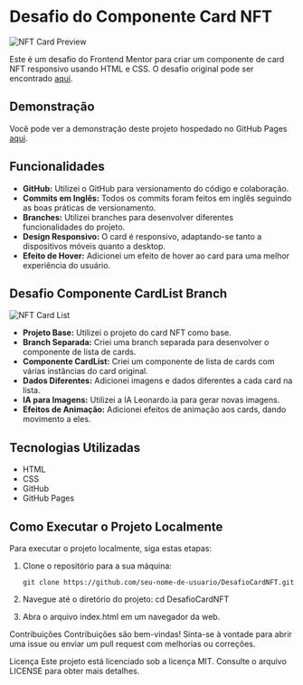 # Desafio do Componente Card NFT

![NFT Card Preview](./images/nft-preview.png)

Este é um desafio do Frontend Mentor para criar um componente de card NFT responsivo usando HTML e CSS. O desafio original pode ser encontrado [aqui](https://www.frontendmentor.io/challenges/nft-preview-card-component-SbdUL_w0U).

## Demonstração

Você pode ver a demonstração deste projeto hospedado no GitHub Pages [aqui](https://emilly-soares.github.io/DesafioCardNFT/).

## Funcionalidades

- **GitHub:** Utilizei o GitHub para versionamento do código e colaboração.
- **Commits em Inglês:** Todos os commits foram feitos em inglês seguindo as boas práticas de versionamento.
- **Branches:** Utilizei branches para desenvolver diferentes funcionalidades do projeto.
- **Design Responsivo:** O card é responsivo, adaptando-se tanto a dispositivos móveis quanto a desktop.
- **Efeito de Hover:** Adicionei um efeito de hover ao card para uma melhor experiência do usuário.

## Desafio Componente CardList Branch

![NFT Card List](./images/nft-card-list.png)

- **Projeto Base:** Utilizei o projeto do card NFT como base.
- **Branch Separada:** Criei uma branch separada para desenvolver o componente de lista de cards.
- **Componente CardList:** Criei um componente de lista de cards com várias instâncias do card original.
- **Dados Diferentes:** Adicionei imagens e dados diferentes a cada card na lista.
- **IA para Imagens:** Utilizei a IA Leonardo.ia para gerar novas imagens.
- **Efeitos de Animação:** Adicionei efeitos de animação aos cards, dando movimento a eles.

## Tecnologias Utilizadas

- HTML
- CSS
- GitHub
- GitHub Pages

## Como Executar o Projeto Localmente

Para executar o projeto localmente, siga estas etapas:

1. Clone o repositório para a sua máquina:

   ```shell
   git clone https://github.com/seu-nome-de-usuario/DesafioCardNFT.git

2. Navegue até o diretório do projeto:
    cd DesafioCardNFT

3. Abra o arquivo index.html em um navegador da web.


Contribuições
Contribuições são bem-vindas! Sinta-se à vontade para abrir uma issue ou enviar um pull request com melhorias ou correções.

Licença
Este projeto está licenciado sob a licença MIT. Consulte o arquivo LICENSE para obter mais detalhes.
